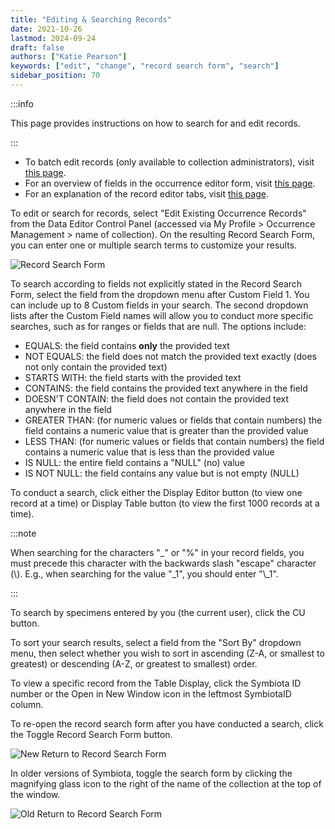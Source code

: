 ```yaml
---
title: "Editing & Searching Records"
date: 2021-10-26
lastmod: 2024-09-24
draft: false
authors: ["Katie Pearson"]
keywords: ["edit", "change", "record search form", "search"]
sidebar_position: 70
---
```


:::info

This page provides instructions on how to search for and edit records.

:::

- To batch edit records (only available to collection administrators), visit [this page](/Collection_Manager_Guide/Editing_Occurrences/batch_editing).
- For an overview of fields in the occurrence editor form, visit [this page](/Editor_Guide/Editing_Searching_Records/symbiota_data_fields).
- For an explanation of the record editor tabs, visit [this page](/Editor_Guide/Editing_Searching_Records/record_editor_tabs).

To edit or search for records, select "Edit Existing Occurrence Records" from the Data Editor Control Panel (accessed via My Profile > Occurrence Management > name of collection). On the resulting Record Search Form, you can enter one or multiple search terms to customize your results.

![Record Search Form](/img/recordsearchform.png)

To search according to fields not explicitly stated in the Record Search Form, select the field from the dropdown menu after Custom Field 1. You can include up to 8 Custom fields in your search. The second dropdown lists after the Custom Field names will allow you to conduct more specific searches, such as for ranges or fields that are null. The options include:

- EQUALS: the field contains **only** the provided text
- NOT EQUALS: the field does not match the provided text exactly (does not only contain the provided text)
- STARTS WITH: the field starts with the provided text
- CONTAINS: the field contains the provided text anywhere in the field
- DOESN'T CONTAIN: the field does not contain the provided text anywhere in the field
- GREATER THAN: (for numeric values or fields that contain numbers) the field contains a numeric value that is greater than the provided value
- LESS THAN: (for numeric values or fields that contain numbers) the field contains a numeric value that is less than the provided value
- IS NULL: the entire field contains a "NULL" (no) value
- IS NOT NULL: the field contains any value but is not empty (NULL)

To conduct a search, click either the Display Editor button (to view one record at a time) or Display Table button (to view the first 1000 records at a time).

:::note

When searching for the characters "\_" or "%" in your record fields, you must precede this character with the backwards slash "escape" character (\\). E.g., when searching for the value "\_1", you should enter "\\\_1".

:::

To search by specimens entered by you (the current user), click the CU button.

To sort your search results, select a field from the "Sort By" dropdown menu, then select whether you wish to sort in ascending (Z-A, or smallest to greatest) or descending (A-Z, or greatest to smallest) order.

To view a specific record from the Table Display, click the Symbiota ID number or the Open in New Window icon in the leftmost SymbiotaID column.

To re-open the record search form after you have conducted a search, click the Toggle Record Search Form button.

![New Return to Record Search Form](/img/returntorecordsearchform_new.png)

In older versions of Symbiota, toggle the search form by clicking the magnifying glass icon to the right of the name of the collection at the top of the window.

![Old Return to Record Search Form](/img/returntorecordsearchform.png)
